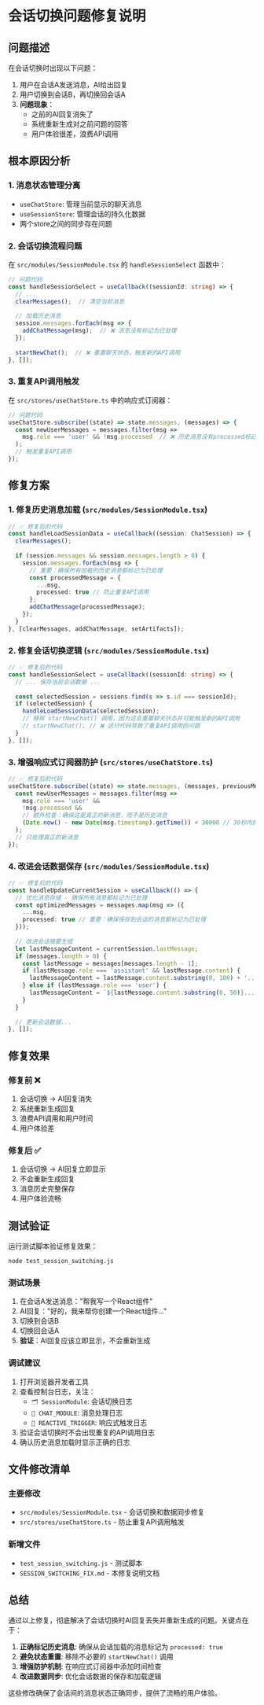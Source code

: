 # 会话切换问题修复说明

## 问题描述

在会话切换时出现以下问题：
1. 用户在会话A发送消息，AI给出回复
2. 用户切换到会话B，再切换回会话A
3. **问题现象**：
   - 之前的AI回复消失了
   - 系统重新生成对之前问题的回答
   - 用户体验很差，浪费API调用

## 根本原因分析

### 1. 消息状态管理分离
- `useChatStore`: 管理当前显示的聊天消息
- `useSessionStore`: 管理会话的持久化数据
- 两个store之间的同步存在问题

### 2. 会话切换流程问题
在 `src/modules/SessionModule.tsx` 的 `handleSessionSelect` 函数中：

```typescript
// 问题代码
const handleSessionSelect = useCallback((sessionId: string) => {
  // ...
  clearMessages();  // 清空当前消息
  
  // 加载历史消息
  session.messages.forEach(msg => {
    addChatMessage(msg);  // ❌ 消息没有标记为已处理
  });
  
  startNewChat();  // ❌ 重置聊天状态，触发新的API调用
}, []);
```

### 3. 重复API调用触发
在 `src/stores/useChatStore.ts` 中的响应式订阅器：

```typescript
// 问题代码
useChatStore.subscribe((state) => state.messages, (messages) => {
  const newUserMessages = messages.filter(msg => 
    msg.role === 'user' && !msg.processed  // ❌ 历史消息没有processed标记
  );
  // 触发重复API调用
});
```

## 修复方案

### 1. 修复历史消息加载 (`src/modules/SessionModule.tsx`)

```typescript
// ✅ 修复后的代码
const handleLoadSessionData = useCallback((session: ChatSession) => {
  clearMessages();
  
  if (session.messages && session.messages.length > 0) {
    session.messages.forEach(msg => {
      // 重要：确保所有加载的历史消息都标记为已处理
      const processedMessage = {
        ...msg,
        processed: true // 防止重复API调用
      };
      addChatMessage(processedMessage);
    });
  }
}, [clearMessages, addChatMessage, setArtifacts]);
```

### 2. 修复会话切换逻辑 (`src/modules/SessionModule.tsx`)

```typescript
// ✅ 修复后的代码
const handleSessionSelect = useCallback((sessionId: string) => {
  // ... 保存当前会话数据 ...
  
  const selectedSession = sessions.find(s => s.id === sessionId);
  if (selectedSession) {
    handleLoadSessionData(selectedSession);
    // 移除 startNewChat() 调用，因为这会重置聊天状态并可能触发新的API调用
    // startNewChat(); // ❌ 这行代码导致了重复API调用的问题
  }
}, []);
```

### 3. 增强响应式订阅器防护 (`src/stores/useChatStore.ts`)

```typescript
// ✅ 修复后的代码
useChatStore.subscribe((state) => state.messages, (messages, previousMessages) => {
  const newUserMessages = messages.filter(msg => 
    msg.role === 'user' && 
    !msg.processed &&
    // 额外检查：确保这是真正的新消息，而不是历史消息
    (Date.now() - new Date(msg.timestamp).getTime()) < 30000 // 30秒内的消息才认为是新消息
  );
  // 只处理真正的新消息
});
```

### 4. 改进会话数据保存 (`src/modules/SessionModule.tsx`)

```typescript
// ✅ 修复后的代码
const handleUpdateCurrentSession = useCallback(() => {
  // 优化消息存储 - 确保所有消息都标记为已处理
  const optimizedMessages = messages.map(msg => ({
    ...msg,
    processed: true // 重要：确保保存到会话的消息都标记为已处理
  }));
  
  // 改进会话摘要生成
  let lastMessageContent = currentSession.lastMessage;
  if (messages.length > 0) {
    const lastMessage = messages[messages.length - 1];
    if (lastMessage.role === 'assistant' && lastMessage.content) {
      lastMessageContent = lastMessage.content.substring(0, 100) + '...';
    } else if (lastMessage.role === 'user') {
      lastMessageContent = `${lastMessage.content.substring(0, 50)}... (等待回复)`;
    }
  }
  
  // 更新会话数据...
}, []);
```

## 修复效果

### 修复前 ❌
1. 会话切换 → AI回复消失
2. 系统重新生成回复
3. 浪费API调用和用户时间
4. 用户体验差

### 修复后 ✅
1. 会话切换 → AI回复立即显示
2. 不会重新生成回复
3. 消息历史完整保存
4. 用户体验流畅

## 测试验证

运行测试脚本验证修复效果：
```bash
node test_session_switching.js
```

### 测试场景
1. 在会话A发送消息："帮我写一个React组件"
2. AI回复："好的，我来帮你创建一个React组件..."
3. 切换到会话B
4. 切换回会话A
5. **验证**：AI回复应该立即显示，不会重新生成

### 调试建议
1. 打开浏览器开发者工具
2. 查看控制台日志，关注：
   - `🗂️ SessionModule`: 会话切换日志
   - `📨 CHAT_MODULE`: 消息处理日志
   - `🚀 REACTIVE_TRIGGER`: 响应式触发日志
3. 验证会话切换时不会出现重复的API调用日志
4. 确认历史消息加载时显示正确的日志

## 文件修改清单

### 主要修改
- `src/modules/SessionModule.tsx` - 会话切换和数据同步修复
- `src/stores/useChatStore.ts` - 防止重复API调用触发

### 新增文件
- `test_session_switching.js` - 测试脚本
- `SESSION_SWITCHING_FIX.md` - 本修复说明文档

## 总结

通过以上修复，彻底解决了会话切换时AI回复丢失并重新生成的问题。关键点在于：

1. **正确标记历史消息**: 确保从会话加载的消息标记为 `processed: true`
2. **避免状态重置**: 移除不必要的 `startNewChat()` 调用
3. **增强防护机制**: 在响应式订阅器中添加时间检查
4. **改进数据同步**: 优化会话数据的保存和加载逻辑

这些修改确保了会话间的消息状态正确同步，提供了流畅的用户体验。 